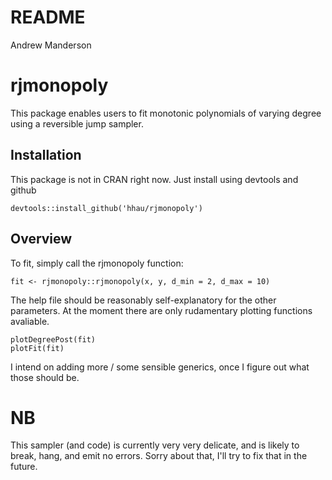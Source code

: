 README
================
Andrew Manderson

rjmonopoly
==========

This package enables users to fit monotonic polynomials of varying degree using a reversible jump sampler.

Installation
------------

This package is not in CRAN right now. Just install using devtools and github

    devtools::install_github('hhau/rjmonopoly')

Overview
--------

To fit, simply call the rjmonopoly function:

    fit <- rjmonopoly::rjmonopoly(x, y, d_min = 2, d_max = 10)

The help file should be reasonably self-explanatory for the other parameters. At the moment there are only rudamentary plotting functions avaliable.

    plotDegreePost(fit)
    plotFit(fit)

I intend on adding more / some sensible generics, once I figure out what those should be.

NB
==

This sampler (and code) is currently very very delicate, and is likely to break, hang, and emit no errors. Sorry about that, I'll try to fix that in the future.

